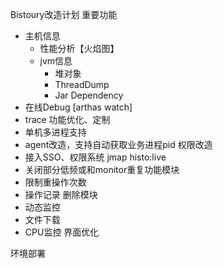Bistoury改造计划
重要功能
- 主机信息
  - 性能分析【火焰图】
  - jvm信息
    - 堆对象
    - ThreadDump
    - Jar Dependency
- 在线Debug [arthas watch]
- trace
功能优化、定制
- 单机多进程支持
- agent改造，支持自动获取业务进程pid
权限改造
- 接入SSO、权限系统  jmap histo:live
- 关闭部分低频或和monitor重复功能模块
- 限制重操作次数
- 操作记录
删除模块
- 动态监控
- 文件下载
- CPU监控
界面优化

环境部署
